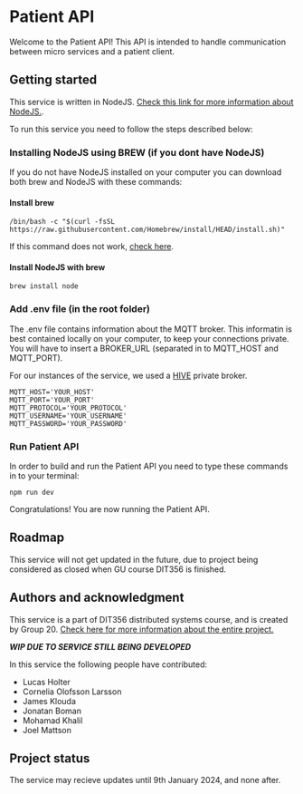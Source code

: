 # Patient API
Welcome to the Patient API! This API is intended to handle communication between micro services and a patient client.

## Getting started

This service is written in NodeJS. [Check this link for more information about NodeJS.](https://nodejs.org/en).

To run this service you need to follow the steps described below:

### Installing NodeJS using BREW (if you dont have NodeJS)

If you do not have NodeJS installed on your computer you can download both brew and NodeJS with these commands:

#### Install brew
```
/bin/bash -c "$(curl -fsSL https://raw.githubusercontent.com/Homebrew/install/HEAD/install.sh)"
``````

If this command does not work, [check here](https://brew.sh/).

#### Install NodeJS with brew
```
brew install node
``````

### Add .env file (in the root folder)
The .env file contains information about the MQTT broker. This informatin is best contained locally on your computer, to keep your connections private. You will have to insert a BROKER_URL (separated in to MQTT_HOST and MQTT_PORT).

For our instances of the service, we used a [HIVE](https://www.hivemq.com/mqtt/) private broker.

```
MQTT_HOST='YOUR_HOST'
MQTT_PORT='YOUR_PORT'
MQTT_PROTOCOL='YOUR_PROTOCOL'
MQTT_USERNAME='YOUR_USERNAME'
MQTT_PASSWORD='YOUR_PASSWORD'
```


### Run Patient API
In order to build and run the Patient API you need to type these commands in to your terminal:


```
npm run dev
```
Congratulations! You are now running the Patient API.
 

## Roadmap
This service will not get updated in the future, due to project being considered as closed when GU course DIT356 is finished.


## Authors and acknowledgment
This service is a part of DIT356 distributed systems course, and is created by Group 20. [Check here for more information about the entire project.](https://git.chalmers.se/courses/dit355/2023/student-teams/dit356-2023-20/group-20-distributed-systems/-/wikis/home)

***WIP DUE TO SERVICE STILL BEING DEVELOPED***

In this service the following people have contributed:

- Lucas Holter
- Cornelia Olofsson Larsson
- James Klouda
- Jonatan Boman
- Mohamad Khalil
- Joel Mattson



## Project status
The service may recieve updates until 9th January 2024, and none after.
